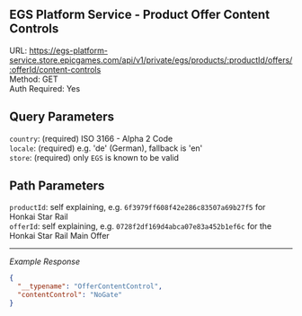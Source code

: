 ## EGS Platform Service - Product Offer Content Controls

URL: https://egs-platform-service.store.epicgames.com/api/v1/private/egs/products/:productId/offers/:offerId/content-controls \
Method: GET \
Auth Required: Yes

## Query Parameters

`country`: (required) ISO 3166 - Alpha 2 Code <br/>
`locale`: (required) e.g. 'de' (German), fallback is 'en' <br/>
`store`: (required) only `EGS` is known to be valid

## Path Parameters

`productId`: self explaining, e.g. `6f3979ff608f42e286c83507a69b27f5` for Honkai Star Rail <br/>
`offerId`: self explaining, e.g. `0728f2df169d4abca07e83a452b1ef6c` for the Honkai Star Rail Main Offer

---

_Example Response_

```json
{
  "__typename": "OfferContentControl",
  "contentControl": "NoGate"
}
```
